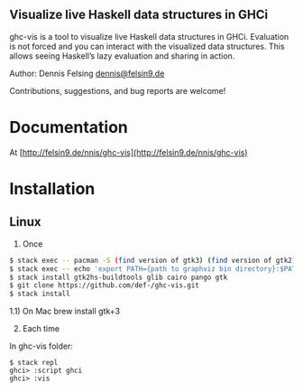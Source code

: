 Visualize live Haskell data structures in GHCi
----------------------------------------------

ghc-vis is a tool to visualize live Haskell data structures in GHCi. Evaluation is not forced and you can interact with the visualized data structures. This allows seeing Haskell’s lazy evaluation and sharing in action.

Author: Dennis Felsing <dennis@felsin9.de>

Contributions, suggestions, and bug reports are welcome!

# Documentation

At [http://felsin9.de/nnis/ghc-vis](http://felsin9.de/nnis/ghc-vis)

# Installation

## Linux

1) Once

```sh
$ stack exec -- pacman -S (find version of gtk3) (find version of gtk2)
$ stack exec -- echo 'export PATH={path to graphviz bin directory}:$PATH' >> ~/.bashrc
$ stack install gtk2hs-buildtools glib cairo pango gtk
$ git clone https://github.com/def-/ghc-vis.git
$ stack install
```

1.1) On Mac
    brew install gtk+3

2) Each time

In ghc-vis folder:

```she
$ stack repl
ghci> :script ghci
ghci> :vis
```
